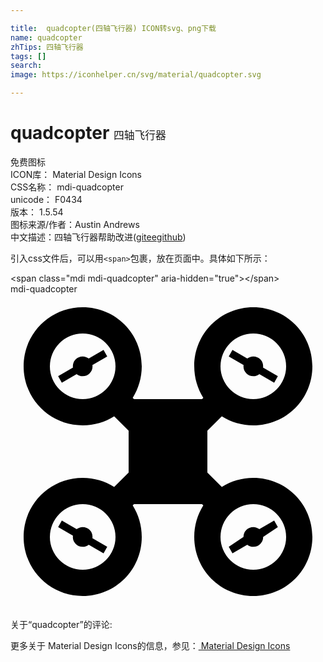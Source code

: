 ```yaml
---

title:  quadcopter(四轴飞行器) ICON转svg、png下载
name: quadcopter
zhTips: 四轴飞行器
tags: []
search: 
image: https://iconhelper.cn/svg/material/quadcopter.svg

---
```


# quadcopter  <small style="font-size: 60%;font-weight: 100">四轴飞行器</small>


<div class="detail-page">
<p>
<span><span class="badge-success badge">免费图标</span> </span>
<br/>
<span>
ICON库：
<span class="badge-secondary badge">Material Design Icons</span> 
</span>
<br/>
<span>
CSS名称：
<span class="badge-secondary badge">mdi-quadcopter</span> 
</span>
<br/>
<span>
unicode：
<span class="badge-secondary badge">F0434</span> 
<copy-btn content='F0434' btn-title=""></copy-btn>
<copy-btn :content='String.fromCodePoint(parseInt("F0434", 16))' btn-title="复制U"></copy-btn>
</span>
<br/>
<span>
版本：
<span class="badge-secondary badge">1.5.54</span> 
</span>
<br/>
<span>图标来源/作者：<span class="badge-light badge">Austin Andrews</span></span> 
<br/>
<span class="zh-detail">中文描述：<span class="badge-primary badge">四轴飞行器</span><span class="help-link"><span>帮助改进</span>(<a href="https://gitee.com/liuwave/icon-helper/edit/master/json/material/quadcopter.json" target="_blank" rel="noopener noreferrer">gitee</a><a href="https://github.com/liuwave/icon-helper/edit/master/json/material/quadcopter.json" target="_blank" rel="noopener noreferrer">github</a></span>)</span><br/>
</p>
</div>
<div class="alert alert-dark">
  <i class="mdi mdi-quadcopter mdi-48px"></i>
  <i class="mdi mdi-quadcopter mdi-36px"></i>
  <i class="mdi mdi-quadcopter mdi-24px"></i>
  <i class="mdi mdi-quadcopter mdi-18px"></i>
</div>
<div>
  <p>引入css文件后，可以用<code>&lt;span&gt;</code>包裹，放在页面中。具体如下所示：    
  </p>
  <div class="alert alert-primary" style="font-size: 14px">
    &lt;span class="mdi mdi-quadcopter" aria-hidden="true"&gt;&lt;/span&gt;
    <copy-btn content='<span class="mdi mdi-quadcopter" aria-hidden="true"></span>'></copy-btn>
  </div>
  <div class="alert alert-secondary">
    <i class="mdi mdi-quadcopter"
    style="font-size: 24px"
    aria-hidden="true"></i> mdi-quadcopter
    <copy-btn content="mdi-quadcopter" btn-title="复制图标名称"></copy-btn>
  </div>
</div>
<div id="svg" class="svg-wrap">
<svg xmlns="http://www.w3.org/2000/svg" viewBox="0 0 24 24"><path d="M5.5,1C8,1 10,3 10,5.5C10,6.38 9.75,7.2 9.31,7.9L9.41,8H14.59L14.69,7.9C14.25,7.2 14,6.38 14,5.5C14,3 16,1 18.5,1C21,1 23,3 23,5.5C23,8 21,10 18.5,10C17.62,10 16.8,9.75 16.1,9.31L15,10.41V13.59L16.1,14.69C16.8,14.25 17.62,14 18.5,14C21,14 23,16 23,18.5C23,21 21,23 18.5,23C16,23 14,21 14,18.5C14,17.62 14.25,16.8 14.69,16.1L14.59,16H9.41L9.31,16.1C9.75,16.8 10,17.62 10,18.5C10,21 8,23 5.5,23C3,23 1,21 1,18.5C1,16 3,14 5.5,14C6.38,14 7.2,14.25 7.9,14.69L9,13.59V10.41L7.9,9.31C7.2,9.75 6.38,10 5.5,10C3,10 1,8 1,5.5C1,3 3,1 5.5,1M5.5,3A2.5,2.5 0 0,0 3,5.5A2.5,2.5 0 0,0 5.5,8A2.5,2.5 0 0,0 8,5.5A2.5,2.5 0 0,0 5.5,3M5.5,16A2.5,2.5 0 0,0 3,18.5A2.5,2.5 0 0,0 5.5,21A2.5,2.5 0 0,0 8,18.5A2.5,2.5 0 0,0 5.5,16M18.5,3A2.5,2.5 0 0,0 16,5.5A2.5,2.5 0 0,0 18.5,8A2.5,2.5 0 0,0 21,5.5A2.5,2.5 0 0,0 18.5,3M18.5,16A2.5,2.5 0 0,0 16,18.5A2.5,2.5 0 0,0 18.5,21A2.5,2.5 0 0,0 21,18.5A2.5,2.5 0 0,0 18.5,16M3.91,17.25L5.04,17.91C5.17,17.81 5.33,17.75 5.5,17.75A0.75,0.75 0 0,1 6.25,18.5L6.24,18.6L7.37,19.25L7.09,19.75L5.96,19.09C5.83,19.19 5.67,19.25 5.5,19.25A0.75,0.75 0 0,1 4.75,18.5L4.76,18.4L3.63,17.75L3.91,17.25M3.63,6.25L4.76,5.6L4.75,5.5A0.75,0.75 0 0,1 5.5,4.75C5.67,4.75 5.83,4.81 5.96,4.91L7.09,4.25L7.37,4.75L6.24,5.4L6.25,5.5A0.75,0.75 0 0,1 5.5,6.25C5.33,6.25 5.17,6.19 5.04,6.09L3.91,6.75L3.63,6.25M16.91,4.25L18.04,4.91C18.17,4.81 18.33,4.75 18.5,4.75A0.75,0.75 0 0,1 19.25,5.5L19.24,5.6L20.37,6.25L20.09,6.75L18.96,6.09C18.83,6.19 18.67,6.25 18.5,6.25A0.75,0.75 0 0,1 17.75,5.5L17.76,5.4L16.63,4.75L16.91,4.25M16.63,19.25L17.75,18.5A0.75,0.75 0 0,1 18.5,17.75C18.67,17.75 18.83,17.81 18.96,17.91L20.09,17.25L20.37,17.75L19.25,18.5A0.75,0.75 0 0,1 18.5,19.25C18.33,19.25 18.17,19.19 18.04,19.09L16.91,19.75L16.63,19.25Z" /></svg>
</div>
<detail full-name='mdi-quadcopter'></detail>
<div>
<p>关于“quadcopter”的评论:</p>
</div>
<Vssue title="关于“quadcopter”的评论" ></Vssue>    
<div><p>更多关于 Material Design Icons的信息，参见：<a target="_blank" href="https://iconhelper.cn/material.html"> Material Design Icons</a>
</p></div>

